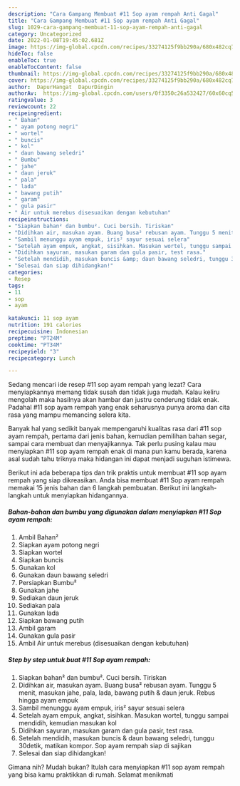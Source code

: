 ```yaml
---
description: "Cara Gampang Membuat #11 Sop ayam rempah Anti Gagal"
title: "Cara Gampang Membuat #11 Sop ayam rempah Anti Gagal"
slug: 1029-cara-gampang-membuat-11-sop-ayam-rempah-anti-gagal
category: Uncategorized
date: 2022-01-08T19:45:02.681Z
image: https://img-global.cpcdn.com/recipes/33274125f9bb290a/680x482cq70/11-sop-ayam-rempah-foto-resep-utama.jpg
hideToc: false
enableToc: true
enableTocContent: false
thumbnail: https://img-global.cpcdn.com/recipes/33274125f9bb290a/680x482cq70/11-sop-ayam-rempah-foto-resep-utama.jpg
cover: https://img-global.cpcdn.com/recipes/33274125f9bb290a/680x482cq70/11-sop-ayam-rempah-foto-resep-utama.jpg
author:  DapurHangat  DapurDingin
authorAv:  https://img-global.cpcdn.com/users/0f3350c26a532427/60x60cq50/avatar.jpg
ratingvalue: 3
reviewcount: 22
recipeingredient:
- " Bahan"
- " ayam potong negri"
- " wortel"
- " buncis"
- " kol"
- " daun bawang seledri"
- " Bumbu"
- " jahe"
- " daun jeruk"
- " pala"
- " lada"
- " bawang putih"
- " garam"
- " gula pasir"
- " Air untuk merebus disesuaikan dengan kebutuhan"
recipeinstructions:
- "Siapkan bahan² dan bumbu². Cuci bersih. Tiriskan"
- "Didihkan air, masukan ayam. Buang busa² rebusan ayam. Tunggu 5 menit, masukan jahe, pala, lada, bawang putih &amp; daun jeruk. Rebus hingga ayam empuk"
- "Sambil menunggu ayam empuk, iris² sayur sesuai selera"
- "Setelah ayam empuk, angkat, sisihkan. Masukan wortel, tunggu sampai mendidih, kemudian masukan kol"
- "Didihkan sayuran, masukan garam dan gula pasir, test rasa."
- "Setelah mendidih, masukan buncis &amp; daun bawang seledri, tunggu 30detik, matikan kompor. Sop ayam rempah siap di sajikan"
- "Selesai dan siap dihidangkan!"
categories:
- Resep
tags:
- 11
- sop
- ayam

katakunci: 11 sop ayam 
nutrition: 191 calories
recipecuisine: Indonesian
preptime: "PT24M"
cooktime: "PT34M"
recipeyield: "3"
recipecategory: Lunch

---
```



Sedang mencari ide resep #11 sop ayam rempah yang lezat? Cara menyiapkannya memang tidak susah dan tidak juga mudah. Kalau keliru mengolah maka hasilnya akan hambar dan justru cenderung tidak enak. Padahal #11 sop ayam rempah yang enak seharusnya punya aroma dan cita rasa yang mampu memancing selera kita.


Banyak hal yang sedikit banyak mempengaruhi kualitas rasa dari #11 sop ayam rempah, pertama dari jenis bahan, kemudian pemilihan bahan segar, sampai cara membuat dan menyajikannya. Tak perlu pusing kalau mau menyiapkan #11 sop ayam rempah enak di mana pun kamu berada, karena asal sudah tahu triknya maka hidangan ini dapat menjadi suguhan istimewa.




Berikut ini ada beberapa tips dan trik praktis untuk membuat #11 sop ayam rempah yang siap dikreasikan. Anda bisa membuat #11 Sop ayam rempah memakai 15 jenis bahan dan 6 langkah pembuatan. Berikut ini langkah-langkah untuk menyiapkan hidangannya.

<!--inarticleads1-->

##### Bahan-bahan dan bumbu yang digunakan dalam menyiapkan #11 Sop ayam rempah:

1. Ambil  Bahan²
1. Siapkan  ayam potong negri
1. Siapkan  wortel
1. Siapkan  buncis
1. Gunakan  kol
1. Gunakan  daun bawang seledri
1. Persiapkan  Bumbu²
1. Gunakan  jahe
1. Sediakan  daun jeruk
1. Sediakan  pala
1. Gunakan  lada
1. Siapkan  bawang putih
1. Ambil  garam
1. Gunakan  gula pasir
1. Ambil  Air untuk merebus (disesuaikan dengan kebutuhan)




<!--inarticleads2-->

##### Step by step untuk buat #11 Sop ayam rempah:

1. Siapkan bahan² dan bumbu². Cuci bersih. Tiriskan
1. Didihkan air, masukan ayam. Buang busa² rebusan ayam. Tunggu 5 menit, masukan jahe, pala, lada, bawang putih &amp; daun jeruk. Rebus hingga ayam empuk
1. Sambil menunggu ayam empuk, iris² sayur sesuai selera
1. Setelah ayam empuk, angkat, sisihkan. Masukan wortel, tunggu sampai mendidih, kemudian masukan kol
1. Didihkan sayuran, masukan garam dan gula pasir, test rasa.
1. Setelah mendidih, masukan buncis &amp; daun bawang seledri, tunggu 30detik, matikan kompor. Sop ayam rempah siap di sajikan
1. Selesai dan siap dihidangkan!



Gimana nih? Mudah bukan? Itulah cara menyiapkan #11 sop ayam rempah yang bisa kamu praktikkan di rumah. Selamat menikmati
